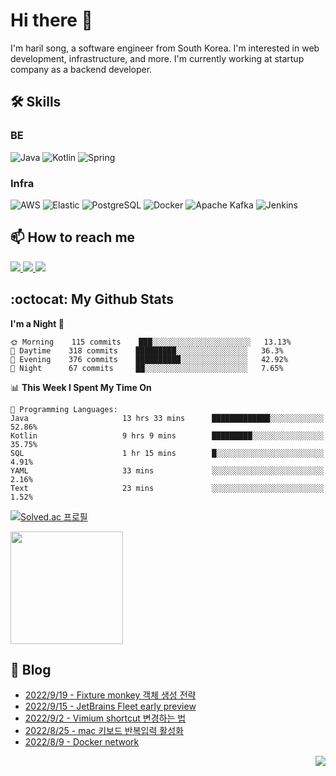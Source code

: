 

# Hi there 👋

I'm haril song, a software engineer from South Korea. I'm interested in web development, infrastructure, and more.
 I'm currently working at startup company as a backend developer.

## 🛠 Skills

### BE

![Java](https://img.shields.io/badge/Java-007396?style=flat-square&logo=java&logoColor=white)
![Kotlin](https://img.shields.io/badge/Kotlin-7F52FF?style=flat-square&logo=kotlin&logoColor=white)
![Spring](https://img.shields.io/badge/Spring-6DB33F?style=flat-square&logo=spring&logoColor=white)

### Infra

![AWS](https://img.shields.io/badge/AWS-%23FF9900.svg?style=flat-square&logo=amazon-aws&logoColor=white)
![Elastic](https://img.shields.io/badge/Elastic-005571?style=flat-square&logo=elastic&logoColor=white)
![PostgreSQL](https://img.shields.io/badge/PostgreSQL-336791?style=flat-square&logo=postgresql&logoColor=white)
![Docker](https://img.shields.io/badge/Docker-2496ED?style=flat-square&logo=docker&logoColor=white)
![Apache Kafka](https://img.shields.io/badge/Apache%20Kafka-000?style=flat-square&logo=apachekafka)
![Jenkins](https://img.shields.io/badge/Jenkins-%232C5263.svg?style=flat-square&logo=jenkins&logoColor=white)

## 📫 How to reach me

<a href="mailto:songkg7@gmail.com" target="_blank">
    <img src="https://img.shields.io/badge/Gmail-EA4335?style=flat-square&logo=gmail&logoColor=white"/>
</a>
<a href="https://www.notion.so/0377dd16e02d48cd82fa76394507382c" target="_blank">
    <img src="https://img.shields.io/badge/Notion-000000?style=flat-square&logo=notion&logoColor=white"/>
</a>
<a href="https://songkg7.github.io" target="_blank">
    <img src="https://img.shields.io/badge/Tech&nbsp;blog-54BBFF?style=flat-square&logo=github&logoColor=white"/>
</a>

## :octocat: My Github Stats

<!--START_SECTION:waka-->
**I'm a Night 🦉** 

```text
🌞 Morning    115 commits    ███░░░░░░░░░░░░░░░░░░░░░░   13.13% 
🌆 Daytime    318 commits    █████████░░░░░░░░░░░░░░░░   36.3% 
🌃 Evening    376 commits    ██████████░░░░░░░░░░░░░░░   42.92% 
🌙 Night      67 commits     ██░░░░░░░░░░░░░░░░░░░░░░░   7.65%

```


📊 **This Week I Spent My Time On** 

```text
💬 Programming Languages: 
Java                     13 hrs 33 mins      █████████████░░░░░░░░░░░░   52.86% 
Kotlin                   9 hrs 9 mins        █████████░░░░░░░░░░░░░░░░   35.75% 
SQL                      1 hr 15 mins        █░░░░░░░░░░░░░░░░░░░░░░░░   4.91% 
YAML                     33 mins             ░░░░░░░░░░░░░░░░░░░░░░░░░   2.16% 
Text                     23 mins             ░░░░░░░░░░░░░░░░░░░░░░░░░   1.52%

```


<!--END_SECTION:waka-->

[![Solved.ac 프로필](http://mazassumnida.wtf/api/v2/generate_badge?boj=songkg7)](https://solved.ac/songkg7)

<p>
  <img height="180em" src="https://github-readme-stats.vercel.app/api?username=songkg7&show_icons=true&include_all_commits=true&bg_color=30,e96443,904e95&title_color=fff&text_color=fff">
</p>

## 📄 Blog <br>
- [2022/9/19 - Fixture monkey 객체 생성 전략](https://songkg7.github.io/posts/Fixture-monkey-overview/) <br>
- [2022/9/15 - JetBrains Fleet early preview](https://songkg7.github.io/posts/jetbrains-fleet-preview/) <br>
- [2022/9/2 - Vimium shortcut 변경하는 법](https://songkg7.github.io/posts/vimium-change-shortcut/) <br>
- [2022/8/25 - mac 키보드 반복입력 활성화](https://songkg7.github.io/posts/mac-typo-repeat/) <br>
- [2022/8/9 - Docker network](https://songkg7.github.io/posts/docker-network/) <br>

<!-- 조회수 -->
<p align="right">
  <a href="https://hits.seeyoufarm.com"><img src="https://hits.seeyoufarm.com/api/count/incr/badge.svg?url=https%3A%2F%2Fgithub.com%2Fsongkg7&count_bg=%238D7BF5&title_bg=%23252323&icon=github.svg&icon_color=%23FFFDFD&title=hits&edge_flat=false"/></a>
</p>

